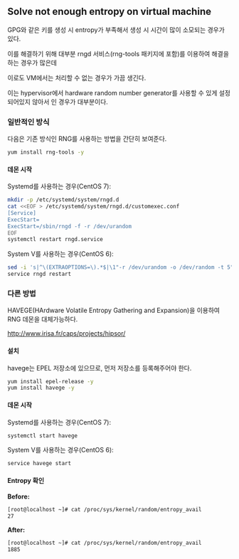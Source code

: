 ## Solve not enough entropy on virtual machine

GPG와 같은 키를 생성 시 entropy가 부족해서 생성 시 시간이 많이 소모되는 경우가 있다.

이를 해결하기 위해 대부분 rngd 서비스(rng-tools 패키지에 포함)를 이용하여 해결을 하는 경우가 많은데

이로도 VM에서는 처리할 수 없는 경우가 가끔 생긴다.

이는 hypervisor에서 hardware random number generator를 사용할 수 있게 설정되어있지 않아서 인 경우가 대부분이다.



### 일반적인 방식

다음은 기존 방식인 RNG를 사용하는 방법을 간단히 보여준다.

```bash
yum install rng-tools -y
```

#### 데몬 시작
Systemd를 사용하는 경우(CentOS 7):
```bash
mkdir -p /etc/systemd/system/rngd.d
cat <<EOF > /etc/systemd/system/rngd.d/customexec.conf
[Service]
ExecStart=
ExecStart=/sbin/rngd -f -r /dev/urandom
EOF
systemctl restart rngd.service
```

System V를 사용하는 경우(CentOS 6):
```bash
sed -i 's|^\(EXTRAOPTIONS=\).*$|\1"-r /dev/urandom -o /dev/random -t 5"|' /etc/sysconfig/rngd
service rngd restart
```

### 다른 방법
HAVEGE(HArdware Volatile Entropy Gathering and Expansion)을 이용하여 RNG 데몬을 대체가능하다.

http://www.irisa.fr/caps/projects/hipsor/

#### 설치
havege는 EPEL 저장소에 있으므로, 먼저 저장소를 등록해주어야 한다.
```bash
yum install epel-release -y
yum install havege -y
```
#### 데몬 시작
Systemd를 사용하는 경우(CentOS 7):
```bash
systemctl start havege
```

System V를 사용하는 경우(CentOS 6):
```bash
service havege start
```

#### Entropy 확인
**Before:**
```bash
[root@localhost ~]# cat /proc/sys/kernel/random/entropy_avail
27
```
**After:**
```bash
[root@localhost ~]# cat /proc/sys/kernel/random/entropy_avail
1885
```

